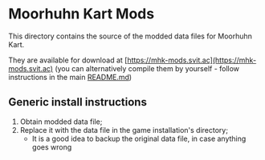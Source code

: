 # Moorhuhn Kart Mods

This directory contains the source of the modded data files for Moorhuhn Kart.

They are available for download at [https://mhk-mods.svit.ac](https://mhk-mods.svit.ac)
(you can alternatively compile them by yourself - follow instructions in the main [README.md](https://github.com/SKevo18/mhk_mods/blob/main/README.md))

## Generic install instructions

1. Obtain modded data file;
2. Replace it with the data file in the game installation's directory;
    - It is a good idea to backup the original data file, in case anything goes wrong
